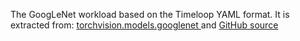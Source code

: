 The GoogLeNet workload based on the Timeloop YAML format. It is extracted from:
[torchvision.models.googlenet
](https://pytorch.org/vision/stable/_modules/torchvision/models/googlenet.html#googlenet) and [GitHub source](https://github.com/pytorch/vision/blob/main/torchvision/models/googlenet.py)
